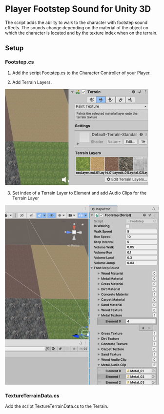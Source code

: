 # Player Footstep Sound for Unity 3D

The script adds the ability to walk to the character with footstep sound effects. The sounds change depending on the material of the object on which the character is located and by the texture index when on the terrain.

## Setup

### Footstep.cs

1. Add the script Footstep.cs to the Character Controller of your Player.

2. Add Terrain Layers. 

![Terrain Layers](https://github.com/seregin-pro/PlayerFootstep/blob/main/Screenshots/001.png)

3. Set index of a Terrain Layer to Element and add Audio Clips for the Terrain Layer

![Footstep.cs](https://github.com/seregin-pro/PlayerFootstep/blob/main/Screenshots/002.png)

### TextureTerrainData.cs

Add the script TextureTerrainData.cs to the Terrain.